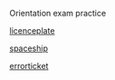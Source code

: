 Orientation exam practice

[licenceplate](https://github.com/Atis0505/pallida-orientation-exam)

[spaceship](https://github.com/greenfox-academy/corsac-orientation-exam)

[errorticket](https://github.com/L0riana/corsac-orientation-exam-retake)
